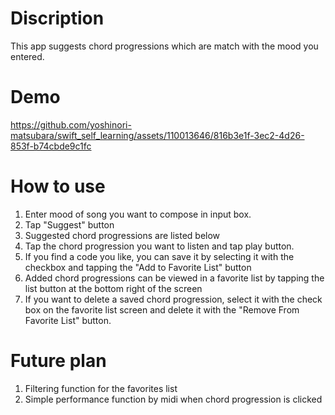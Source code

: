# Discription

This app suggests chord progressions which are match with the mood you entered.

# Demo
https://github.com/yoshinori-matsubara/swift_self_learning/assets/110013646/816b3e1f-3ec2-4d26-853f-b74cbde9c1fc

# How to use

1. Enter mood of song you want to compose in input box.
2. Tap "Suggest" button
3. Suggested chord progressions are listed below
4. Tap the chord progression you want to listen and tap play button.
5. If you find a code you like, you can save it by selecting it with the checkbox and tapping the "Add to Favorite List" button
6. Added chord progressions can be viewed in a favorite list by tapping the list button at the bottom right of the screen
7. If you want to delete a saved chord progression, select it with the check box on the favorite list screen and delete it with the "Remove From Favorite List" button.

# Future plan

1. Filtering function for the favorites list
2. Simple performance function by midi when chord progression is clicked
